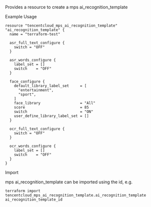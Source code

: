 Provides a resource to create a mps ai_recognition_template

Example Usage

```hcl
resource "tencentcloud_mps_ai_recognition_template" "ai_recognition_template" {
  name = "terraform-test"

  asr_full_text_configure {
    switch = "OFF"
  }

  asr_words_configure {
    label_set = []
    switch    = "OFF"
  }

  face_configure {
    default_library_label_set     = [
      "entertainment",
      "sport",
    ]
    face_library                  = "All"
    score                         = 85
    switch                        = "ON"
    user_define_library_label_set = []
  }

  ocr_full_text_configure {
    switch = "OFF"
  }

  ocr_words_configure {
    label_set = []
    switch    = "OFF"
  }
}
```

Import

mps ai_recognition_template can be imported using the id, e.g.

```
terraform import tencentcloud_mps_ai_recognition_template.ai_recognition_template ai_recognition_template_id
```